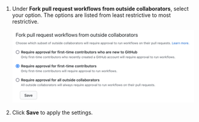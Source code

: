 1. Under **Fork pull request workflows from outside collaborators**, select your option. The options are listed from least restrictive to most restrictive.

   ![Setting for approval for workflows from public forks](/assets/images/help/settings/actions-fork-pull-request-approval.png)
1. Click **Save** to apply the settings.
